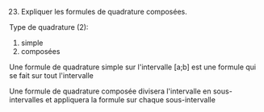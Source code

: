 23. Expliquer les formules de quadrature composées.

Type de quadrature (2):
1. simple
2. composées

Une formule de quadrature simple sur l'intervalle [a;b] est une formule qui se fait sur tout l'intervalle

Une formule de quadrature composée divisera l'intervalle en sous-intervalles et appliquera la formule sur chaque sous-intervalle
